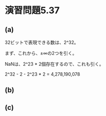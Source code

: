 # 演習問題5.37

## (a)

32ビットで表現できる数は、2^32。

まず、これから、±∞の2つを引く。

NaNは、2^23 * 2個存在するので、これも引く。

2^32 - 2 - 2^23 * 2 = 4,278,190,078

## (b)


## (c)
